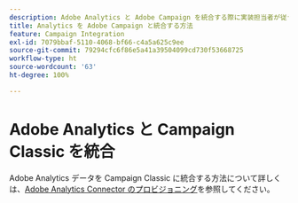 ```yaml
---
description: Adobe Analytics と Adobe Campaign を統合する際に実装担当者が従う必要があるリファレンスアーキテクチャ、ガイドライン、設定手順、およびテストに関する情報を紹介します。
title: Analytics を Adobe Campaign と統合する方法
feature: Campaign Integration
exl-id: 7079bbaf-5110-4068-bf66-c4a5a625c9ee
source-git-commit: 79294cfc6f86e5a41a39504099cd730f53668725
workflow-type: ht
source-wordcount: '63'
ht-degree: 100%

---
```


# Adobe Analytics と Campaign Classic を統合

Adobe Analytics データを Campaign Classic に統合する方法について詳しくは、[Adobe Analytics Connector のプロビジョニング](https://experienceleague.adobe.com/docs/campaign-classic/using/getting-started/connectors/analytics-connector/adobe-analytics-provisioning.html?lang=ja)を参照してください。
